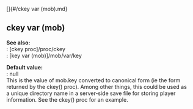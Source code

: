 []{#/ckey var (mob).md}    
## ckey var (mob)    
**See also:**    
:   [ckey proc]/proc/ckey    
:   [key var (mob)]/mob/var/key    
<!-- -->    
**Default value:**    
:   null    
This is the value of mob.key converted to canonical form (ie the form    
returned by the ckey() proc). Among other things, this could be used as    
a unique directory name in a server-side save file for storing player    
information. See the ckey() proc for an example.  